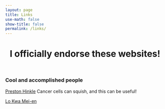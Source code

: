 ```yaml
---
layout: page
title: Links
use-math: false
show-title: false
permalink: /links/
---
```


<header class="post-header">
  <h1 class="post-title">I officially endorse these websites! </h1>
</header>

### Cool and accomplished people 

[Preston Hinkle](https://tphinkle.github.io)
Cancer cells can squish, and this can be useful!

[Lo Kwa Mei-en](https://lokwameien.com/)
